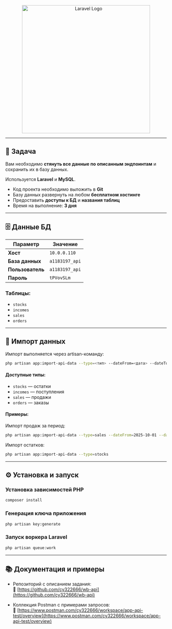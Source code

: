 <p align="center">
  <a href="https://laravel.com" target="_blank">
    <img src="https://raw.githubusercontent.com/laravel/art/master/logo-lockup/5%20SVG/2%20CMYK/1%20Full%20Color/laravel-logolockup-cmyk-red.svg" width="400" alt="Laravel Logo">
  </a>
</p>

---

## 🧩 Задача

Вам необходимо **стянуть все данные по описанным эндпоинтам** и сохранить их в базу данных.

Используется **Laravel** и **MySQL**.

- Код проекта необходимо выложить в **Git**
- Базу данных развернуть на любом **бесплатном хостинге**
- Предоставить **доступы к БД** и **названия таблиц**
- Время на выполнение: **3 дня**

---

## 🗄️ Данные БД

| Параметр | Значение |
|-----------|-----------|
| **Хост** | `10.0.0.110` |
| **База данных** | `a1183197_api` |
| **Пользователь** | `a1183197_api` |
| **Пароль** | `tPVovSLm` |

### Таблицы:
- `stocks`
- `incomes`
- `sales`
- `orders`

---

## 🚀 Импорт данных

Импорт выполняется через artisan-команду:

```bash
php artisan app:import-api-data --type=<тип> --dateFrom=<дата> --dateTo=<дата>
```

#### Доступные типы:
- `stocks` — остатки
- `incomes` — поступления
- `sales` — продажи
- `orders` — заказы

#### Примеры:

Импорт продаж за период:
```bash
php artisan app:import-api-data --type=sales --dateFrom=2025-10-01 --dateTo=2025-10-22
```

Импорт остатков:
```bash
php artisan app:import-api-data --type=stocks
```

---

## ⚙️ Установка и запуск

### Установка зависимостей PHP

```bash
composer install
```

### Генерация ключа приложения

```bash
php artisan key:generate
```

### Запуск воркера Laravel

```bash
php artisan queue:work
```

---

## 📚 Документация и примеры

- Репозиторий с описанием задания:  
  🔗 [https://github.com/cy322666/wb-api](https://github.com/cy322666/wb-api)

- Коллекция Postman с примерами запросов:  
  🔗 [https://www.postman.com/cy322666/workspace/app-api-test/overview](https://www.postman.com/cy322666/workspace/app-api-test/overview)
